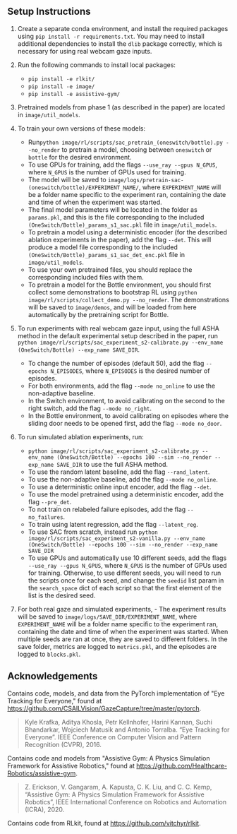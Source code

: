 ## Setup Instructions ##
1. Create a separate conda environment, and install the required packages using `pip install -r requirements.txt`. You 
   may need to install additional dependencies to install the `dlib` package correctly, which is necessary for using
   real webcam gaze inputs.
2. Run the following commands to install local packages:
    - `pip install -e rlkit/`
    - `pip install -e image/`
    - `pip install -e assistive-gym/`
3. Pretrained models from phase 1 (as described in the paper) are located in `image/util_models`. 
4. To train your own versions of these models:
   - Run`python image/rl/scripts/sac_pretrain_(oneswitch/bottle).py --no_render` to pretrain a model, choosing between
     `oneswitch` or `bottle` for the desired environment. 
   - To use GPUs for training, add the flags `--use_ray --gpus N_GPUS`, where `N_GPUS` is the number of GPUs used for 
     training.
   - The model will be saved to `image/logs/pretrain-sac-(oneswitch/bottle)/EXPERIMENT_NAME/`, where `EXPERIMENT_NAME`
     will be a folder name specific to the experiment ran, containing the date and time of when the experiment was
     started.
   - The final model parameters will be located in the folder as `params.pkl`, and this is the file corresponding to the
     included `(OneSwitch/Bottle)_params_s1_sac.pkl` file in `image/util_models`.
   - To pretrain a model using a deterministic encoder (for the described ablation experiments in the paper), add the
     flag `--det`. This will produce a model file corresponding to the included
     `(OneSwitch/Bottle)_params_s1_sac_det_enc.pkl` file in `image/util_models`.
   - To use your own pretrained files, you should replace the corresponding included files with them.
   - To pretrain a model for the Bottle environment, you should first collect some demonstrations to bootstrap RL using
     `python image/rl/scripts/collect_demo.py --no_render`. The demonstrations will be saved to `image/demos`,
     and will be loaded from here automatically by the pretraining script for Bottle. 
5. To run experiments with real webcam gaze input, using the full ASHA method in the default experimental setup
   described in the paper, run `python image/rl/scripts/sac_experiment_s2-calibrate.py --env_name (OneSwitch/Bottle)
   --exp_name SAVE_DIR`.
   - To change the number of episodes (default 50), add the flag `--epochs N_EPISODES`, where `N_EPISODES` is the
     desired number of episodes.
   - For both environments, add the flag `--mode no_online` to use the non-adaptive baseline.
   - In the Switch environment, to avoid calibrating on the second to the right switch, add the flag `--mode no_right`.
   - In the Bottle environment, to avoid calibrating on episodes where the sliding door needs to be opened first,
     add the flag `--mode no_door`.
6. To run simulated ablation experiments, run:
   - `python image/rl/scripts/sac_experiment_s2-calibrate.py --env_name (OneSwitch/Bottle) --epochs 100 --sim
     --no_render --exp_name SAVE_DIR` to use the full ASHA method.
   - To use the random latent baseline, add the flag `--rand_latent`.
   - To use the non-adaptive baseline, add the flag `--mode no_online`.
   - To use a deterministic online input encoder, add the flag `--det`.
   - To use the model pretrained using a deterministic encoder, add the flag `--pre_det`.
   - To not train on relabeled failure episodes, add the flag `--no_failures`.
   - To train using latent regression, add the flag `--latent_reg`.
   - To use SAC from scratch, instead run `python image/rl/scripts/sac_experiment_s2-vanilla.py
     --env_name (OneSwitch/Bottle) --epochs 100 --sim --no_render --exp_name SAVE_DIR`
   - To use GPUs and automatically use 10 different seeds, add the flags `--use_ray --gpus N_GPUS`, where `N_GPUS` is
     the number of GPUs used for training. Otherwise, to use different seeds, you will need to run the scripts once
     for each seed, and change the `seedid` list param in the `search_space` dict of each script so that the first 
     element of the list is the desired seed.
   
7. For both real gaze and simulated experiments, - The experiment results will be saved to
   `image/logs/SAVE_DIR/EXPERIMENT_NAME`, where `EXPERIMENT_NAME` will be a folder name specific to the experiment ran,
   containing the date and time of when the experiment was started. When multiple seeds are ran at once, they are saved
   to different folders. In the save folder, metrics are logged to `metrics.pkl`, and the episodes are logged to 
   `blocks.pkl`. 

## Acknowledgements
Contains code, models, and data from the PyTorch implementation of "Eye Tracking for Everyone,"
found at https://github.com/CSAILVision/GazeCapture/tree/master/pytorch.
> Kyle Krafka, Aditya Khosla, Petr Kellnhofer, Harini Kannan, Suchi Bhandarkar, Wojciech Matusik and Antonio Torralba.
> “Eye Tracking for Everyone”. IEEE Conference on Computer Vision and Pattern Recognition (CVPR), 2016.

Contains code and models from "Assistive Gym: A Physics Simulation Framework for Assistive Robotics," found at
https://github.com/Healthcare-Robotics/assistive-gym.
> Z. Erickson, V. Gangaram, A. Kapusta, C. K. Liu, and C. C. Kemp, “Assistive Gym: A Physics Simulation Framework for
> Assistive Robotics”, IEEE International Conference on Robotics and Automation (ICRA), 2020.

Contains code from RLkit, found at https://github.com/vitchyr/rlkit. 